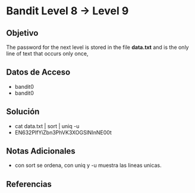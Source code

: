 # Bandit Level 8 → Level 9

## Objetivo
The password for the next level is stored in the file **data.txt** and is the only line of text that occurs only once,

## Datos de Acceso
- bandit0
- bandit0

## Solución  
- cat data.txt | sort | uniq -u
- EN632PlfYiZbn3PhVK3XOGSlNInNE00t

## Notas Adicionales
- con sort se ordena, con uniq y -u muestra las lineas unicas.

## Referencias